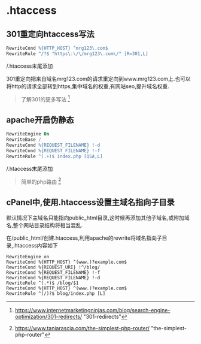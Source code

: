 # .htaccess


## 301重定向htaccess写法

```apache
RewriteCond %{HTTP_HOST} ^mrg123\.com$
RewriteRule ^/?$ "https\:\/\/mrg123\.com\/" [R=301,L]
```

/.htaccess末尾添加

301重定向把来自域名mrg123.com的请求重定向到www.mrg123.com上.也可以将http的请求全部转到https,集中域名的权重,有网站seo,提升域名权重.

> 了解301的更多写法 [^1]



## apache开启伪静态

```apache
RewriteEngine On
RewriteBase /
RewriteCond %{REQUEST_FILENAME} !-d
RewriteCond %{REQUEST_FILENAME} !-f
RewriteRule ^(.+)$ index.php [QSA,L]
```

/.htaccess末尾添加

> 简单的php路由 [^2]

## cPanel中,使用.htaccess设置主域名指向子目录

默认情况下主域名只能指向public_html目录,这时候再添加其他子域名,或附加域名,整个网站目录结构将相当混乱.

在/public_html/创建.htaccess,利用apache的rewrite将域名指向子目录,.htaccess内容如下

```
RewriteEngine on
RewriteCond %{HTTP_HOST} ^(www.)?example.com$
RewriteCond %{REQUEST_URI} !^/blog/
RewriteCond %{REQUEST_FILENAME} !-f
RewriteCond %{REQUEST_FILENAME} !-d
RewriteRule ^(.*)$ /blog/$1
RewriteCond %{HTTP_HOST} ^(www.)?example.com$
RewriteRule ^(/)?$ blog/index.php [L]
```









[^1]: https://www.internetmarketingninjas.com/blog/search-engine-optimization/301-redirects/ "301-redirects"
[^2]: https://www.taniarascia.com/the-simplest-php-router/ "the-simplest-php-router"